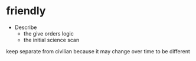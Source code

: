 # friendly

- Describe  
    - the give orders logic
    - the initial science scan

keep separate from civilian because it may change over time to be different
